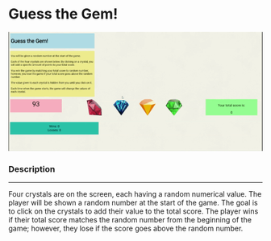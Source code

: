 # Guess the Gem!

![Gem Gif](/assets/images/guessGem.gif)

### Description
----------------
Four crystals are on the screen, each having a random numerical value. The player will be shown a random number at the start of the game. The goal is to click on the crystals to add their value to
the total score. The player wins if their total score matches the random number from the beginning of the game; however, they lose if the score goes above the random number.

